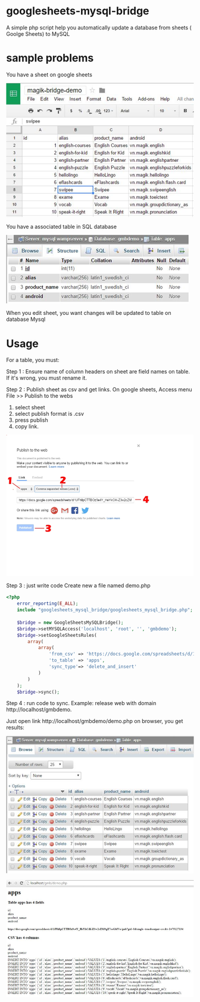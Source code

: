 # googlesheets-mysql-bridge
A simple php script help you automatically update a database from sheets ( Goolge Sheets) to MySQL

# sample problems
You have a sheet on google sheets

![](README_images/sheet.JPG)

You have a associated table in SQL database

![sheet](README_images/table.JPG)


When you edit sheet, you want changes will be updated to table on database Mysql


# Usage

For a table, you must: 

Step 1 : Ensure name of column headers on sheet are field names on table. If it's wrong, you must rename it.

Step 2 : Publish sheet as csv and get links.
On google sheets, Access menu File >> Publish to the webs
1. select sheet 
2. select publish format is .csv
3. press publish
4. copy link.

![sheet](README_images/publish.jpg)

Step 3 : just write code
Create new a file named demo.php
```php
<?php
	error_reporting(E_ALL);
	include "googlesheets_mysql_bridge/googlesheets_mysql_bridge.php";

	$bridge = new GoogleSheetsMySQLBridge();
	$bridge->setMYSQLAccess('localhost', 'root', '', 'gmbdemo');
	$bridge->setGoogleSheetsRules(
		array(
			array(
				'from_csv' => 'https://docs.google.com/spreadsheets/d/1JFhllpCTTBOz9e4Y_HeYkCiK-Z3w2cZM9gZ7eoGblVw/pub?gid=0&single=true&output=csv',
				'to_table' => 'apps',
				'sync_type'=> 'delete_and_insert'
			)
		)
	);
	$bridge->sync();
```
Step 4 : run code to sync.
Example: release web with domain http://localhost/gmbdemo.

Just open link http://localhost/gmbdemo/demo.php on browser, you get results:

![sheet](README_images/table_result.JPG)

![sheet](README_images/result_output.JPG)

